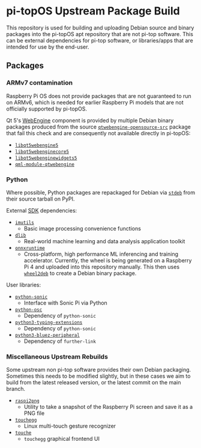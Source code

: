 # pi-topOS Upstream Package Build

This repository is used for building and uploading Debian source and binary packages into the pi-topOS apt repository that are not pi-top software. This can be external dependencies for pi-top software, or libraries/apps that are intended for use by the end-user.

## Packages

### ARMv7 contamination

Raspberry Pi OS does not provide packages that are not guaranteed to run on ARMv6, which is needed for earlier Raspberry Pi models that are not officially supported by pi-topOS.

Qt 5's [WebEngine](https://doc.qt.io/qt-5/qtwebengine-overview.html) component is provided by multiple Debian binary packages produced from the source [`qtwebengine-opensource-src`](https://packages.debian.org/source/stable/qtwebengine-opensource-src) package that fail this check and are consequently not available directly in pi-topOS:

* [`libqt5webengine5`](https://packages.debian.org/stable/libqt5webengine5)
* [`libqt5webenginecore5`](https://packages.debian.org/stable/libqt5webenginecore5)
* [`libqt5webenginewidgets5`](https://packages.debian.org/stable/libqt5webenginewidgets5)
* [`qml-module-qtwebengine`](https://packages.debian.org/stable/qml-module-qtwebengine)

### Python

Where possible, Python packages are repackaged for Debian via [`stdeb`](https://github.com/astraw/stdeb) from their source tarball on PyPI.


External [SDK](https://github.com/pi-top/pi-top-Python-SDK) dependencies:
* [`imutils`](https://pypi.org/project/imutils)
    * Basic image processing convenience functions
* [`dlib`](https://pypi.org/project/dlib)
    * Real-world machine learning and data analysis application toolkit
* [`onnxruntime`](https://pypi.org/project/onnxruntime)
    * Cross-platform, high performance ML inferencing and training accelerator. Currently, the wheel is being generated on a Raspberry Pi 4 and uploaded into this repository manually. This then uses [`wheel2deb`](https://github.com/upciti/wheel2deb) to create a Debian binary package.

User libraries:
* [`python-sonic`](https://pypi.org/project/python-sonic)
    * Interface with Sonic Pi via Python
* [`python-osc`](https://pypi.org/project/python-osc)
    * Dependency of `python-sonic`
* [`python3-typing-extensions`](https://pypi.org/project/typing-extensions)
    * Dependency of `python-sonic`
* [`python3-bluez-peripheral`](https://pypi.org/project/bluez-peripheral)
    * Dependency of `further-link`

### Miscellaneous Upstream Rebuilds

Some upstream non pi-top software provides their own Debian packaging. Sometimes this needs to be modified slightly, but in these cases we aim to build from the latest released version, or the latest commit on the main branch.

* [`raspi2png`](https://github.com/AndrewFromMelbourne/raspi2png)
    * Utility to take a snapshot of the Raspberry Pi screen and save it as a PNG file
* [`touchegg`](https://github.com/JoseExposito/touchegg)
    * Linux multi-touch gesture recognizer
* [`touche`](https://github.com/JoseExposito/touche)
    * `touchegg` graphical frontend UI
